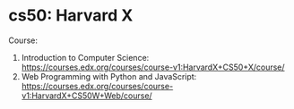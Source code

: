 # cs50: Harvard X
Course: 
1. Introduction to Computer Science: https://courses.edx.org/courses/course-v1:HarvardX+CS50+X/course/
2. Web Programming with Python and JavaScript: https://courses.edx.org/courses/course-v1:HarvardX+CS50W+Web/course/
